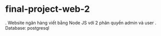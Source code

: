 # final-project-web-2

. Website ngân hàng viết bằng Node JS với 2 phân quyền admin và user
. Database: postgresql 